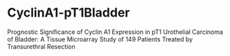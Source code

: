 CyclinA1-pT1Bladder
===================

Prognostic Significance of Cyclin A1 Expression in pT1 Urothelial Carcinoma of Bladder: A Tissue Microarray Study of 149 Patients Treated by Transurethral Resection
